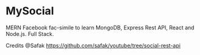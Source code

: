 # MySocial

MERN Facebook fac-simile to learn MongoDB, Express Rest API, React and Node.js. Full Stack.

Credits @Safak https://github.com/safak/youtube/tree/social-rest-api
